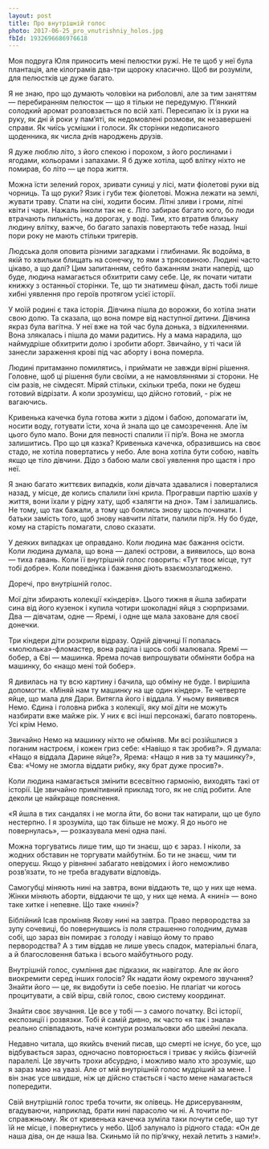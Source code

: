 ```yaml
---
layout: post
title: Про внутрішній голос
photo: 2017-06-25_pro_vnutrishniy_holos.jpg
fbId: 1932696686976618
---
```


Моя подруга Юля приносить мені пелюстки ружі. Не те щоб у неї була плантація, але  кілограмів два-три щороку класично. Щоб ви розуміли, для пелюстків це дуже багато. 

<!--more-->

Я не знаю, про що думають чоловіки на риболовлі, але за тим заняттям — перебиранням пелюсток — що я тільки не передумую. П’янкий солодкий аромат розповзається по всій хаті. Пересипаю їх із руки на руку, як дні й роки у пам’яті, як недомовлені розмови, як незавершені справи. Як чиїсь усмішки і голоси. Як сторінки недописаного щоденника, як числа днів народжень друзів.

Я дуже люблю літо, з його спекою і порохом, з його рослинами і ягодами, кольорами і запахами. Я б дуже хотіла, щоб влітку ніхто не помирав, бо літо — це пора життя.

Можна їсти зелений горох, зривати суниці у лісі, мати фіолетові руки від чорниць. Та що руки? Язик і губи теж фіолетові. Можна лежати на землі, жувати траву. Спати на сіні, ходити босим. Літні зливи і громи, літні квіти і чари. Нажаль інколи так не є. Літо забирає багато кого, бо люди втрачають пильність, на дорогах, у воді. Тим, хто втратив близьку людину влітку, важче, бо багато запахів повертають тебе назад. Інші пори року не мають стільки тригерів. 

Людська доля оповита різними загадками і глибинами. Як водойма, в якій то хвильки блищать на сонечку, то ями з трясовиною. Людині часто цікаво, а що далі? Цим запитанням, себто бажанням знати наперід, що буде, людина намагається обхитрити саму себе. Це, як почати читати книжку з останньої сторінки. Те, що ти знатимеш фінал, дасть тобі лише хибні уявлення про героїв протягом усієї історії.

У моїй родині є така історія. Дівчина пішла до ворожки, бо хотіла знати свою долю. Та сказала, що  вона помре від наступної дитини. Дівчина якраз була вагітна. У неї вже на той час була донька, з відхиленнями. Вона злякалась і пішла до мами радитись. Ну а мама нарадила, що наймудріше обхитрити долю і зробити аборт. Звичайно, у ті часи їй занесли зараження крові під час аборту і вона померла. 

Людині притаманно помилятись, і приймати не завжди вірні рішення. Головне, щоб ці рішення були своїми, а не намовляннями зі сторони. Не сім разів, не сімдесят. Міряй стільки, скільки треба, поки не будеш готовий відрізати. А коли зрозумієш, що дійсно готовий, - ріж не вагаючись.

Кривенька качечка була готова жити з дідом і бабою, допомагати їм, носити воду, готувати їсти, хоча й знала що це самозречення. Але їм цього було мало. Вони для певності спалили її пір’я. Вона не змогла залишитись. Про що ця казка? Кривенька качечка, образившись на своє стадо, не хотіла повертатись у небо. Але вона хотіла бути собою, навіть якщо це тіло дівчини. Дідо з бабою мали свої уявлення про щастя і про неї. 

Я знаю багато життєвих випадків, коли дівчата здавалися і поверталися назад, у місце, де колись спалили їхні крила. Програвши партію шахів у життя, вони їхали у рідну хату, щоб «залягти на дно». Там і залишались. Не тому, що так бажали, а тому що боялись знову щось починати. І батьки замість того, щоб знову навчити літати, палили пір’я. Ну бо буде, кому на старість помагати, слово сказати.

У деяких випадках це оправдано. Коли людина має бажання осісти. Коли людина думала, що вона — далекі острови, а виявилось, що вона — тиха гавань. Коли її внутрішній голос говорить: «Тут твоє місце, тут тобі добре». Коли поведінка і бажання діють взаємозлагоджено.

Доречі, про внутрішній голос.

Мої діти збирають колекції «кіндерів». Цього тижня я йшла забирати сина від його кузенок і купила чотири шоколадні яйця з сюрпризами. Два — дівчатам, одне — Яремі, і одне ще мала заховане для своєї донечки.

Три кіндери діти розкрили відразу. Одній дівчинці Ії попалась «молюлька»-фломастер, вона раділа і щось собі малювала. Яремі — бобер, а Єві — машинка. Ярема почав випрошувати обміняти бобра на машинку, бо «нащо мені той бобер».

Я дивилась на ту всю картину і бачила, що обміну не буде. І вирішила допомогти. «Міняй нам ту машинку на ще один кіндер». Те четверте яйце, що мала для Дари. Витягла його і віддала. У ньому виявився Немо. Єдина і головна рибка з колекції, яку мої діти не можуть назбирати вже майже рік. У них є всі інші персонажі, багато повторень. Усі крім Немо. 

Звичайно Немо на машинку ніхто не обміняв. Ми всі розійшлися з поганим настроєм, і кожен гриз себе: «Навіщо я так зробив?». Я думала: «Нащо я віддала Дарине яйце?», Ярема: «Нащо я нив за ту машинку?», Єва: «Чому не змогла віддати рибку, яку брат дуже просив?». 

Коли людина намагається змінити всесвітню гармонію, виходять такі от історії. Це звичайно примітивний приклад того, як не слід робити. Але деколи це найкраще пояснення.

«Я йшла в тих сандалях і не могла йти, бо вони так натирали, що це було нестерпно. І я зрозуміла, що так більше не можу. Я до нього не повернулась», — розказувала мені одна пані. 

Можна торгуватись лише тим, що ти знаєш, що є зараз. І ніколи, за жодних обставин не торгувати майбутнім. Бо ти не знаєш, чим ти оперуєш. Якщо у рівнянні забагато невідомих і його неможливо розв’язати, то не треба вгадувати відповідь.

Самогубці міняють нині на завтра, вони віддають те, що у них ще нема. Жінки міняють аборти, віддаючи те що, у них ще нема. А «нині» — воно таке хитке і непевне. Що таке «нині»?

Біблійний Ісав проміняв Якову нині на завтра. Право первородства за зупу сочевиці, бо повернувшись із поля страшенно голодним, думав собі, що зараз він помирає з голоду і навіщо йому то право первородства? А з тим віддав не лише увесь спадок, матеріальні блага, а й благословення батька і всього майбутнього роду. 

Внутрішній голос, сумління дає підказки, як навігатор. Але як його виокремити серед інших голосів? Як надати йому окремого звучання? Знайти його — це, як видобути із себе поезію. Не плагіат чи когось процитувати, а свій вірш, свій голос, свою систему координат.

Знайти своє звучання. Це все у тобі — з самого початку. Всі історії, експозиції і розвязки. Тобі й самій дивно, як часто «я так і знала» реально співпадають, наче контури розмальовки або швейні лекала.

Недавно читала, що якийсь вчений писав, що смерті не існує, бо усе, що відбувається зараз, одночасно повторюється і триває у якійсь фізичній паралелі. Це звучить трохи абсурдно, і можливо мало хто зрозуміє, що я зараз маю на увазі. Але от мій внутрішній голос мудріший за мене. І він знає усе швидше, ніж це дійсно стається і часто мене намагається попередити.

Свій внутрішній голос треба точити, як олівець. Не дрисеруванням, вгадуваючи, наприклад, брати нині парасолю чи ні. А точити по-справжньому. Як от кривенька качечка зуміла таки почути себе, що тут  їй не місце, і повернутись у небо. Щоб залунало із рідного стада: «Он де наша діва, он де наша Іва. Скиньмо їй по пір’ячку, нехай летить з нами!».
